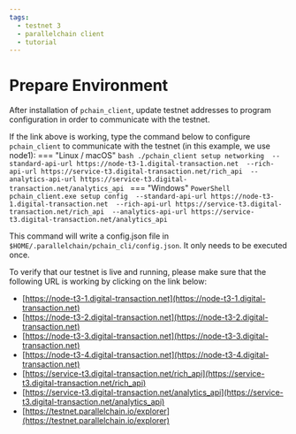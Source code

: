 ```yaml
---
tags:
  - testnet 3
  - parallelchain client
  - tutorial
---
```


# Prepare Environment

After installation of `pchain_client`, update testnet addresses to program configuration in order to communicate with the testnet. 


If the link above is working, type the command below to configure `pchain_client` to communicate with the testnet (in this example, we use node1):
=== "Linux / macOS"
    ```bash
    ./pchain_client setup networking 
      --standard-api-url https://node-t3-1.digital-transaction.net 
      --rich-api-url https://service-t3.digital-transaction.net/rich_api 
      --analytics-api-url https://service-t3.digital-transaction.net/analytics_api
    ```
=== "Windows"
    ```PowerShell
    pchain_client.exe setup config 
      --standard-api-url https://node-t3-1.digital-transaction.net 
      --rich-api-url https://service-t3.digital-transaction.net/rich_api 
      --analytics-api-url https://service-t3.digital-transaction.net/analytics_api
    ```

This command will write a config.json file in `$HOME/.parallelchain/pchain_cli/config.json`. It only needs to be executed once.


To verify that our testnet is live and running, please make sure that the following URL is working by clicking on the link below:

* [https://node-t3-1.digital-transaction.net](https://node-t3-1.digital-transaction.net) 
* [https://node-t3-2.digital-transaction.net](https://node-t3-2.digital-transaction.net) 
* [https://node-t3-3.digital-transaction.net](https://node-t3-3.digital-transaction.net) 
* [https://node-t3-4.digital-transaction.net](https://node-t3-4.digital-transaction.net) 
* [https://service-t3.digital-transaction.net/rich_api](https://service-t3.digital-transaction.net/rich_api) 
* [https://service-t3.digital-transaction.net/analytics_api](https://service-t3.digital-transaction.net/analytics_api) 
* [https://testnet.parallelchain.io/explorer](https://testnet.parallelchain.io/explorer) 